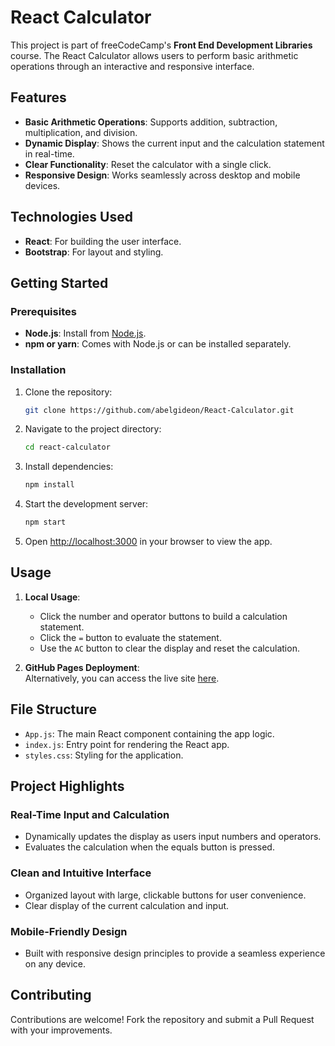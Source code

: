 # React Calculator

This project is part of freeCodeCamp's **Front End Development Libraries** course. The React Calculator allows users to perform basic arithmetic operations through an interactive and responsive interface.

## Features

- **Basic Arithmetic Operations**: Supports addition, subtraction, multiplication, and division.
- **Dynamic Display**: Shows the current input and the calculation statement in real-time.
- **Clear Functionality**: Reset the calculator with a single click.
- **Responsive Design**: Works seamlessly across desktop and mobile devices.

## Technologies Used

- **React**: For building the user interface.
- **Bootstrap**: For layout and styling.

## Getting Started

### Prerequisites

- **Node.js**: Install from [Node.js](https://nodejs.org/).
- **npm or yarn**: Comes with Node.js or can be installed separately.

### Installation

1. Clone the repository:  
   ```bash
   git clone https://github.com/abelgideon/React-Calculator.git
   ```
2. Navigate to the project directory:  
   ```bash
   cd react-calculator
   ```

3. Install dependencies:  
   ```bash
   npm install
   ```

4. Start the development server:
   ```bash  
   npm start
   ```

5. Open [http://localhost:3000](http://localhost:3000) in your browser to view the app.

## Usage

1. **Local Usage**:
   - Click the number and operator buttons to build a calculation statement.
   - Click the `=` button to evaluate the statement.
   - Use the `AC` button to clear the display and reset the calculation.

2. **GitHub Pages Deployment**:  
   Alternatively, you can access the live site [here](https://abelgideon.github.io/React-Calculator/).

## File Structure

- `App.js`: The main React component containing the app logic.
- `index.js`: Entry point for rendering the React app.
- `styles.css`: Styling for the application.

## Project Highlights

### Real-Time Input and Calculation

- Dynamically updates the display as users input numbers and operators.
- Evaluates the calculation when the equals button is pressed.

### Clean and Intuitive Interface

- Organized layout with large, clickable buttons for user convenience.
- Clear display of the current calculation and input.

### Mobile-Friendly Design

- Built with responsive design principles to provide a seamless experience on any device.

## Contributing

Contributions are welcome! Fork the repository and submit a Pull Request with your improvements.